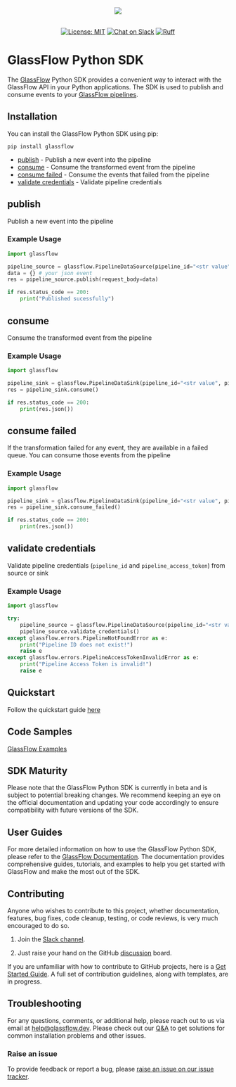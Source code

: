<div align="center">
  <img src="https://docs.glassflow.dev/~gitbook/image?url=https%3A%2F%2F1082326815-files.gitbook.io%2F%7E%2Ffiles%2Fv0%2Fb%2Fgitbook-x-prod.appspot.com%2Fo%2Forganizations%252FaR82XtsD8fLEkzPmMtb7%252Fsites%252Fsite_8vNM9%252Flogo%252Fft4nLD8mKhRmqTJjDp3i%252Flogo-color.png%3Falt%3Dmedia%26token%3Deb19e3bf-195b-413f-9965-4c76112953a3&width=128&dpr=3&quality=100&sign=10efaa8d&sv=1" /><br /><br />
</div>
<p align="center">
        <a href="https://github.com/glassflow/glassflow-python-sdk/blob/main/LICENSE.md">
        <img src="https://img.shields.io/badge/license-MIT-blue.svg" alt="License: MIT"/></a>
<a href="https://join.slack.com/t/glassflowhub/shared_invite/zt-2g3s6nhci-bb8cXP9g9jAQ942gHP5tqg">
        <img src="https://img.shields.io/badge/slack-join-community?logo=slack&amp;logoColor=white&amp;style=flat"
            alt="Chat on Slack"></a>
<a href="https://github.com/astral-sh/ruff"><img src="https://img.shields.io/endpoint?url=https://raw.githubusercontent.com/astral-sh/ruff/main/assets/badge/v2.json" alt="Ruff" style="max-width:100%;"></a>


# GlassFlow Python SDK

The [GlassFlow](https://www.glassflow.dev/) Python SDK provides a convenient way to interact with the GlassFlow API in your Python applications. The SDK is used to publish and consume events to your [GlassFlow pipelines](https://docs.glassflow.dev/concepts/pipeline).

## Installation

You can install the GlassFlow Python SDK using pip:

```shell
pip install glassflow
```

* [publish](#publish) - Publish a new event into the pipeline
* [consume](#consume) - Consume the transformed event from the pipeline
* [consume failed](#consume-failed) - Consume the events that failed from the pipeline
* [validate credentials](#validate-credentials) - Validate pipeline credentials


## publish

Publish a new event into the pipeline

### Example Usage

```python
import glassflow

pipeline_source = glassflow.PipelineDataSource(pipeline_id="<str value", pipeline_access_token="<str token>")
data = {} # your json event
res = pipeline_source.publish(request_body=data)

if res.status_code == 200:
    print("Published sucessfully")
```



## consume

Consume the transformed event from the pipeline

### Example Usage

```python
import glassflow

pipeline_sink = glassflow.PipelineDataSink(pipeline_id="<str value", pipeline_access_token="<str value>")
res = pipeline_sink.consume()

if res.status_code == 200:
    print(res.json())
```


## consume failed

If the transformation failed for any event, they are available in a failed queue. You can consume those events from the pipeline

### Example Usage

```python
import glassflow

pipeline_sink = glassflow.PipelineDataSink(pipeline_id="<str value", pipeline_access_token="<str value>")
res = pipeline_sink.consume_failed()

if res.status_code == 200:
    print(res.json())
```

## validate credentials

Validate pipeline credentials (`pipeline_id` and `pipeline_access_token`) from source or sink

### Example Usage

```python
import glassflow

try:
    pipeline_source = glassflow.PipelineDataSource(pipeline_id="<str value", pipeline_access_token="<str value>")
    pipeline_source.validate_credentials()
except glassflow.errors.PipelineNotFoundError as e:
    print("Pipeline ID does not exist!")
    raise e
except glassflow.errors.PipelineAccessTokenInvalidError as e:
    print("Pipeline Access Token is invalid!")
    raise e
```


## Quickstart

Follow the quickstart guide [here](https://docs.glassflow.dev/get-started/quickstart)

## Code Samples

[GlassFlow Examples](https://github.com/glassflow/glassflow-examples)

## SDK Maturity

Please note that the GlassFlow Python SDK is currently in beta and is subject to potential breaking changes. We recommend keeping an eye on the official documentation and updating your code accordingly to ensure compatibility with future versions of the SDK.


## User Guides

For more detailed information on how to use the GlassFlow Python SDK, please refer to the [GlassFlow Documentation](https://docs.glassflow.dev). The documentation provides comprehensive guides, tutorials, and examples to help you get started with GlassFlow and make the most out of the SDK.

## Contributing

Anyone who wishes to contribute to this project, whether documentation, features, bug fixes, code cleanup, testing, or code reviews, is very much encouraged to do so.

1. Join the [Slack channel](https://join.slack.com/t/glassflowhub/shared_invite/zt-2g3s6nhci-bb8cXP9g9jAQ942gHP5tqg).

2. Just raise your hand on the GitHub [discussion](https://github.com/glassflow/glassflow-python-sdk/discussions) board.

If you are unfamiliar with how to contribute to GitHub projects, here is a [Get Started Guide](https://docs.github.com/en/get-started/quickstart/contributing-to-projects). A full set of contribution guidelines, along with templates, are in progress.

## Troubleshooting

For any questions, comments, or additional help, please reach out to us via email at [help@glassflow.dev](mailto:help@glassflow.dev).
Please check out our [Q&A](https://github.com/glassflow/glassflow-python-sdk/discussions/categories/q-a) to get solutions for common installation problems and other issues.

### Raise an issue

To provide feedback or report a bug, please [raise an issue on our issue tracker](https://github.com/glassflow/glassflow-python-sdk/issues).
